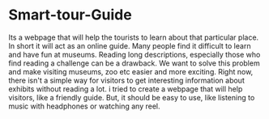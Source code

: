 # Smart-tour-Guide
Its a webpage that will help the tourists to learn about that particular place. In short it will act as an online guide.
Many people find it difficult to learn and have fun at museums. Reading long descriptions, especially those who find reading a challenge can be a drawback. We want to solve this problem and make visiting museums, zoo etc easier and more exciting. Right now, there isn't a simple way for visitors to get interesting information about exhibits without reading a lot. i tried to create a webpage that will help visitors, like a friendly guide. But, it should be easy to use, like listening to music with headphones or watching any reel.
